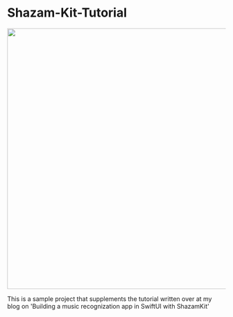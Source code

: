 # Shazam-Kit-Tutorial
<p align="center">
  <img src="https://github.com/SwapnanilDhol/Shazam-Kit-Tutorial/blob/main/shazam-hero-image.PNG?raw=true" width=600 />
</p>
This is a sample project that supplements the tutorial written over at my blog on 'Building a music recognization app in SwiftUI with ShazamKit'
